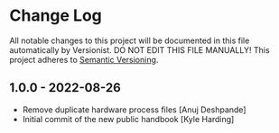 # Change Log

All notable changes to this project will be documented in this file
automatically by Versionist. DO NOT EDIT THIS FILE MANUALLY!
This project adheres to [Semantic Versioning](http://semver.org/).

## 1.0.0 - 2022-08-26

* Remove duplicate hardware process files [Anuj Deshpande]
* Initial commit of the new public handbook [Kyle Harding]
